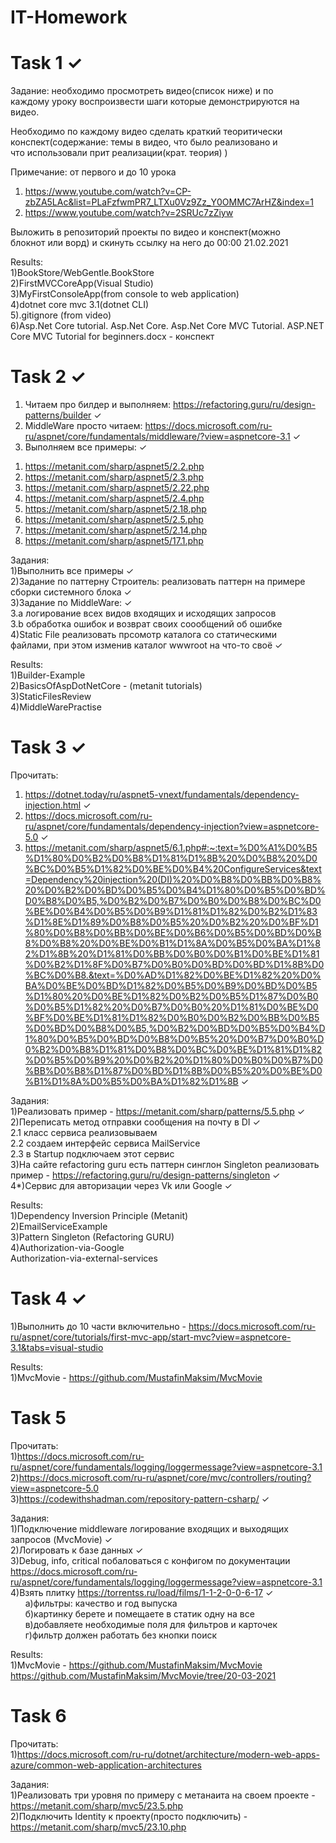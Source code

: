 # IT-Homework <br/>

# Task 1 &#10003; <br/> 
Задание: необходимо просмотреть видео(список ниже) и по <br/>
каждому уроку воспроизвести шаги которые демонстрируются на видео. <br/>

Необходимо по каждому видео сделать краткий теоритически <br/>
конспект(содержание: темы в видео, что было реализовано и <br/>
что использовали прит реализации(крат. теория) ) <br/>

Примечание: от первого и до 10 урока <br/>
1) https://www.youtube.com/watch?v=CP-zbZA5LAc&list=PLaFzfwmPR7_LTXu0Vz9Zz_Y0OMMC7ArHZ&index=1 <br/>   
2) https://www.youtube.com/watch?v=2SRUc7zZiyw <br/>

Выложить в репозиторий проекты по видео и конспект(можно <br/>
блокнот или ворд) и скинуть ссылку на него до 00:00 21.02.2021 <br/>

Results: <br/>
1)BookStore/WebGentle.BookStore <br/>
2)FirstMVCCoreApp(Visual Studio) <br/>
3)MyFirstConsoleApp(from console to web application) <br/>
4)dotnet core mvc 3.1(dotnet CLI) <br/> 
5).gitignore (from video) <br/>
6)Asp.Net Core tutorial. Asp.Net Core. Asp.Net Core MVC Tutorial. ASP.NET Core MVC Tutorial for beginners.docx - конспект <br/>

# Task 2 &#10003; <br/>
1) Читаем про билдер и выполняем: https://refactoring.guru/ru/design-patterns/builder &#10003; <br/> 
2) MiddleWare просто читаем: https://docs.microsoft.com/ru-ru/aspnet/core/fundamentals/middleware/?view=aspnetcore-3.1 &#10003; <br/>
3) Выполняем все примеры: &#10003; <br/>
1. https://metanit.com/sharp/aspnet5/2.2.php <br/>
2. https://metanit.com/sharp/aspnet5/2.3.php <br/>
3. https://metanit.com/sharp/aspnet5/2.22.php <br/>
4. https://metanit.com/sharp/aspnet5/2.4.php <br/>
5. https://metanit.com/sharp/aspnet5/2.18.php <br/>
6. https://metanit.com/sharp/aspnet5/2.5.php <br/>
7. https://metanit.com/sharp/aspnet5/2.14.php <br/>
8. https://metanit.com/sharp/aspnet5/17.1.php <br/>

Задания: <br/>
1)Выполнить все примеры &#10003; <br/>
2)Задание по паттерну Строитель: реализовать паттерн на примере сборки системного блока &#10003; <br/>
3)Задание по MiddleWare: &#10003; <br/>
3.a логирование всех видов входящих и исходящих запросов <br/>
3.b обработка ошибок и возврат своих соообщений об ошибке <br/>
4)Static File реализовать прсомотр каталога со статическими <br/>
файлами, при этом изменив каталог wwwroot на что-то своё &#10003; <br/>

Results: <br/>
1)Builder-Example <br/>
2)BasicsOfAspDotNetCore - (metanit tutorials) <br/>
3)StaticFilesReview <br/>
4)MiddleWarePractise <br/>

# Task 3 &#10003; <br/>
Прочитать: <br/>
1) https://dotnet.today/ru/aspnet5-vnext/fundamentals/dependency-injection.html &#10003; <br/>
2) https://docs.microsoft.com/ru-ru/aspnet/core/fundamentals/dependency-injection?view=aspnetcore-5.0 &#10003; <br/>
3) https://metanit.com/sharp/aspnet5/6.1.php#:~:text=%D0%A1%D0%B5%D1%80%D0%B2%D0%B8%D1%81%D1%8B%20%D0%B8%20%D0%BC%D0%B5%D1%82%D0%BE%D0%B4%20ConfigureServices&text=Dependency%20injection%20(DI)%20%D0%B8%D0%BB%D0%B8%20%D0%B2%D0%BD%D0%B5%D0%B4%D1%80%D0%B5%D0%BD%D0%B8%D0%B5,%D0%B2%D0%B7%D0%B0%D0%B8%D0%BC%D0%BE%D0%B4%D0%B5%D0%B9%D1%81%D1%82%D0%B2%D1%83%D1%8E%D1%89%D0%B8%D0%B5%20%D0%B2%20%D0%BF%D1%80%D0%B8%D0%BB%D0%BE%D0%B6%D0%B5%D0%BD%D0%B8%D0%B8%20%D0%BE%D0%B1%D1%8A%D0%B5%D0%BA%D1%82%D1%8B%20%D1%81%D0%BB%D0%B0%D0%B1%D0%BE%D1%81%D0%B2%D1%8F%D0%B7%D0%B0%D0%BD%D0%BD%D1%8B%D0%BC%D0%B8.&text=%D0%AD%D1%82%D0%BE%D1%82%20%D0%BA%D0%BE%D0%BD%D1%82%D0%B5%D0%B9%D0%BD%D0%B5%D1%80%20%D0%BE%D1%82%D0%B2%D0%B5%D1%87%D0%B0%D0%B5%D1%82%20%D0%B7%D0%B0%20%D1%81%D0%BE%D0%BF%D0%BE%D1%81%D1%82%D0%B0%D0%B2%D0%BB%D0%B5%D0%BD%D0%B8%D0%B5,%D0%B2%D0%BD%D0%B5%D0%B4%D1%80%D0%B5%D0%BD%D0%B8%D0%B5%20%D0%B7%D0%B0%D0%B2%D0%B8%D1%81%D0%B8%D0%BC%D0%BE%D1%81%D1%82%D0%B5%D0%B9%20%D0%B2%20%D1%80%D0%B0%D0%B7%D0%BB%D0%B8%D1%87%D0%BD%D1%8B%D0%B5%20%D0%BE%D0%B1%D1%8A%D0%B5%D0%BA%D1%82%D1%8B  &#10003; <br/>

Задания: <br/>
1)Реализовать пример - https://metanit.com/sharp/patterns/5.5.php &#10003; <br/>
2)Переписать метод отправки сообщения на почту в  DI &#10003; <br/>
2.1 класс сервиса реализовываем <br/>
2.2 создаем интерфейс сервиса MailService <br/>
2.3 в Startup  подключаем этот сервис <br/>
3)На сайте refactoring guru есть паттерн синглон Singleton реализовать пример - https://refactoring.guru/ru/design-patterns/singleton &#10003; <br/>
4*)Сервис для авторизации через Vk или Google &#10003; <br/>

Results: <br/>
1)Dependency Inversion Principle (Metanit) <br/>
2)EmailServiceExample <br/>
3)Pattern Singleton (Refactoring GURU) <br/>
4)Authorization-via-Google <br/>
  Authorization-via-external-services <br/>
	
# Task 4 &#10003; <br/>
1)Выполнить до 10 части включительно - https://docs.microsoft.com/ru-ru/aspnet/core/tutorials/first-mvc-app/start-mvc?view=aspnetcore-3.1&tabs=visual-studio <br/>

Results: <br/>
1)MvcMovie - https://github.com/MustafinMaksim/MvcMovie <br/>

# Task 5 <br/>
Прочитать: <br/>
1)https://docs.microsoft.com/ru-ru/aspnet/core/fundamentals/logging/loggermessage?view=aspnetcore-3.1 <br/>
2)https://docs.microsoft.com/ru-ru/aspnet/core/mvc/controllers/routing?view=aspnetcore-5.0 <br/>
3)https://codewithshadman.com/repository-pattern-csharp/ &#10003; <br/>

Задания: <br/>
1)Подключение middleware логирование входящих и выходящих запросов (MvcMovie) &#10003; <br/>
2)Логировать к базе данных &#10003; <br/>
3)Debug, info, critical  побаловаться с конфигом по документации <br/>
https://docs.microsoft.com/ru-ru/aspnet/core/fundamentals/logging/loggermessage?view=aspnetcore-3.1 <br/>
4)Взять плитку https://torrentss.ru/load/films/1-1-2-0-0-6-17 &#10003; <br/> 
&nbsp;&nbsp;&nbsp;&nbsp;&nbsp;&nbsp;a)фильтры: качество и год выпуска <br/>
&nbsp;&nbsp;&nbsp;&nbsp;&nbsp;&nbsp;б)картинку берете и помещаете в статик одну на все <br/>
&nbsp;&nbsp;&nbsp;&nbsp;&nbsp;&nbsp;в)добавляете необходимые поля для фильтров и карточек <br/>
&nbsp;&nbsp;&nbsp;&nbsp;&nbsp;&nbsp;г)фильтр должен работать без кнопки поиск <br/>

Results: <br/>
1)MvcMovie - https://github.com/MustafinMaksim/MvcMovie <br/>
https://github.com/MustafinMaksim/MvcMovie/tree/20-03-2021 <br/>

# Task 6 <br/>

Прочитать: <br/>
1)https://docs.microsoft.com/ru-ru/dotnet/architecture/modern-web-apps-azure/common-web-application-architectures <br/>

Задания: <br/>
1)Реализовать три уровня по примеру с метанаита на своем проекте - https://metanit.com/sharp/mvc5/23.5.php <br/>
2)Подключить Identity к проекту(просто подключить) - https://metanit.com/sharp/mvc5/23.10.php <br/>

